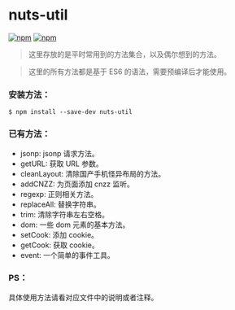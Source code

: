# nuts-util
[![npm](https://img.shields.io/npm/v/nuts-util.svg?maxAge=2592000?style=flat)](https://www.npmjs.com/package/nuts-util)
[![npm](https://img.shields.io/npm/l/nuts-util.svg?maxAge=2592000?style=plastic)](https://www.npmjs.com/package/nuts-util)
> 这里存放的是平时常用到的方法集合，以及偶尔想到的方法。

> 这里的所有方法都是基于 ES6 的语法，需要预编译后才能使用。

### 安装方法：
```
$ npm install --save-dev nuts-util
```

### 已有方法：
* jsonp: jsonp 请求方法。
* getURL: 获取 URL 参数。
* cleanLayout: 清除国产手机怪异布局的方法。
* addCNZZ: 为页面添加 cnzz 监听。
* regexp: 正则相关方法。
* replaceAll: 替换字符串。
* trim: 清除字符串左右空格。
* dom: 一些 dom 元素的基本方法。
* setCook: 添加 cookie。
* getCook: 获取 cookie。
* event:  一个简单的事件工具。

### PS：
具体使用方法请看对应文件中的说明或者注释。